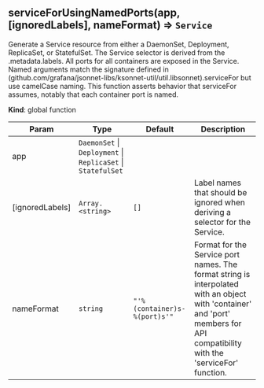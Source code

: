 <a name="serviceForUsingNamedPorts"></a>

## serviceForUsingNamedPorts(app, [ignoredLabels], nameFormat) ⇒ <code>Service</code>
Generate a Service resource from either a
DaemonSet, Deployment, ReplicaSet, or StatefulSet.
The Service selector is derived from the .metadata.labels.
All ports for all containers are exposed in the Service.
Named arguments match the signature defined in (github.com/grafana/jsonnet-libs/ksonnet-util/util.libsonnet).serviceFor
but use camelCase naming.
This function asserts behavior that serviceFor assumes, notably that each container port is named.

**Kind**: global function  

| Param | Type | Default | Description |
| --- | --- | --- | --- |
| app | <code>DaemonSet</code> \| <code>Deployment</code> \| <code>ReplicaSet</code> \| <code>StatefulSet</code> |  |  |
| [ignoredLabels] | <code>Array.&lt;string&gt;</code> | <code>[]</code> | Label names that should be ignored when deriving a selector for the Service. |
| nameFormat | <code>string</code> | <code>&quot;&#x27;%(container)s-%(port)s&#x27;&quot;</code> | Format for the Service port names. The format string is interpolated with an object with 'container' and 'port' members for API compatibility with the 'serviceFor' function. |

